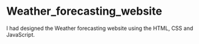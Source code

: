 # Weather_forecasting_website
I had designed the Weather forecasting website using the HTML, CSS and JavaScript.
